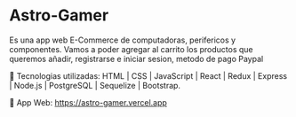 # Astro-Gamer

Es una app web E-Commerce de computadoras, perifericos y componentes. Vamos a poder agregar al carrito los productos que queremos añadir, registrarse e iniciar sesion, metodo de pago Paypal

 Tecnologias utilizadas: HTML | CSS | JavaScript | React | Redux | Express | Node.js | PostgreSQL | Sequelize | Bootstrap.
  
 App Web: https://astro-gamer.vercel.app
